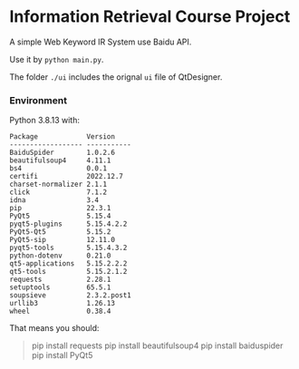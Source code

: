# Information Retrieval Course Project

A simple Web Keyword IR System use Baidu API.

Use it by `python main.py`. 

The folder `./ui` includes the orignal `ui` file of QtDesigner. 

### Environment

Python 3.8.13 with: 

```shell
Package            Version
------------------ -----------
BaiduSpider        1.0.2.6
beautifulsoup4     4.11.1
bs4                0.0.1
certifi            2022.12.7
charset-normalizer 2.1.1
click              7.1.2
idna               3.4
pip                22.3.1
PyQt5              5.15.4
pyqt5-plugins      5.15.4.2.2
PyQt5-Qt5          5.15.2
PyQt5-sip          12.11.0
pyqt5-tools        5.15.4.3.2
python-dotenv      0.21.0
qt5-applications   5.15.2.2.2
qt5-tools          5.15.2.1.2
requests           2.28.1
setuptools         65.5.1
soupsieve          2.3.2.post1
urllib3            1.26.13
wheel              0.38.4
```

That means you should: 

> pip install requests
> pip install beautifulsoup4
> pip install baiduspider
> pip install PyQt5



